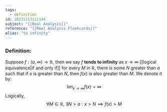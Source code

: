 ```yaml
---
tags:
  - definition
id: 20231113111144
subject: "[[Real Analysis]]"
reference: "[[Real Analysis Flashcards]]"
alias: "to infinity"
---
```

### Definition:
Suppose $f:(a, \infty) \to \mathbb{R}$, then we say $f$ **tends to infinity** as $x \to \infty$ [[logical equivalence|if and only if]] for every $M$ in $\mathbb{R}$, there is some $N$ greater than $a$ such that if $x$ is greater than $N$, then $f(x)$ is also greater than $M$. We denote it by:
$$ \lim_{ x \to \infty } f(x) = \infty $$
Logically,
$$ \forall M \in \mathbb{R},\  \exists N > a : x > N \implies f(x) > M $$
